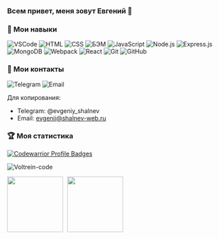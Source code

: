 ### Всем привет, меня зовут Евгений 👋

### 🔨 Мои навыки

![VSCode](https://img.shields.io/badge/-VSCode-1e1e1e?style=flat&logo=visual-studio-code&logoColor=007acc) ![HTML](https://img.shields.io/badge/-HTML-e39404?style=flat&logo=html%35&logoColor=#e24c25) ![CSS](https://img.shields.io/badge/-CSS-76c025?style=flat&logo=css%33&logoColor=007acc) ![БЭМ](https://img.shields.io/badge/-%D0%91%D0%AD%D0%9C-1e1e1e?style=flat) ![JavaScript](https://img.shields.io/badge/-JavaScript-e24c25?style=flat&logo=javascript&logoColor=e9d54d) ![Node.js](https://img.shields.io/badge/-Node.js-047cef?style=flat&logo=node.js&logoColor=77b062) ![Express.js](https://img.shields.io/badge/-Express.js-1e1e1e?style=flat&logo=Express&logoColor=#%2361DAFB) ![MongoDB](https://img.shields.io/badge/-MongoDB-%234ea94b?style=flat&logo=mongodb&logoColor=white) ![Webpack](https://img.shields.io/badge/-Webpack-a5d2e9?style=flat&logo=webpack&logoColor=007ACC) ![React](https://img.shields.io/badge/-React-e24c25?style=flat&logo=react&logoColor=007ACC) ![Git](https://img.shields.io/badge/-Git-047cef?style=flat&logo=Git&logoColor=#ee3c2d) ![GitHub](https://img.shields.io/badge/-GitHub-1e1e1e?style=flat&logo=GitHub&logoColor=#ffffff)

### 📶 Мои контакты

![Telegram](https://img.shields.io/badge/@evgeniy__shalnev-2CA5E0?style=for-the-badge&logo=telegram&logoColor=white) ![Email](https://img.shields.io/badge/evgenii@shalnev--web.ru-D14836?style=for-the-badge&logo=gmail&logoColor=white)

Для копирования: 
- Telegram: @evgeniy_shalnev
- Email: evgenii@shalnev-web.ru

### 🏆 Моя статистика

[![Codewarrior Profile Badges](https://www.codewars.com/users/Voltrein/badges/large)](https://www.codewars.com/users/Voltrein)
<p align="left"> <img src="https://komarev.com/ghpvc/?username=Voltrein-code&label=The%20profile%20was%20viewed&color=a06ffb&style=flat" alt="Voltrein-code" /> </p>
  <div>
    <a href="https://github-readme-stats.vercel.app/api?username=Voltrein-code&hide=contribs&show_icons=true&theme=buefy">
      <img  align="left" height="130" style="margin-right: 10px" src="https://github-readme-stats.vercel.app/api?username=Voltrein-code&hide=contribs&show_icons=true&theme=buefy" />
    </a>
    <a href="https://github-readme-stats.vercel.app/api/top-langs/?username=Voltrein-code&layout=compact">
      <img align="left" height="130" src="https://github-readme-stats.vercel.app/api/top-langs/?username=Voltrein-code&layout=compact" />
    </a>
  </div>
  




